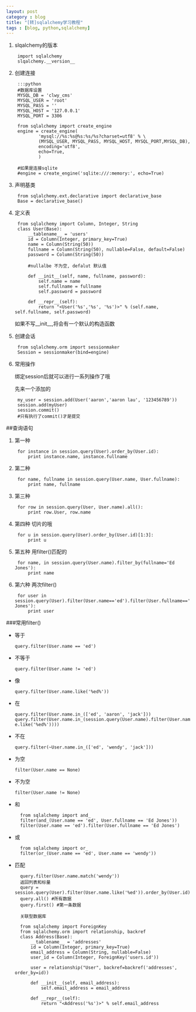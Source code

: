 ```yaml
---
layout: post
category : blog
title: "[转]sqlalchemy学习教程"
tags : [blog, python,sqlalchemy]
---
```




1. slqalchemy的版本  

        import sqlalchemy
        slqalchemy.__version__

2. 创建连接  

        :::python
        #数据库设置
        MYSQL_DB = 'clwy_cms'
        MYSQL_USER = 'root'
        MYSQL_PASS = ''
        MYSQL_HOST = '127.0.0.1'
        MYSQL_PORT = 3306

        from sqlalchemy import create_engine
        engine = create_engine(
                'mysql://%s:%s@%s:%s/%s?charset=utf8' % \
                (MYSQL_USER, MYSQL_PASS, MYSQL_HOST, MYSQL_PORT,MYSQL_DB), 
                encoding='utf8',
                echo=True,
                )

        #如果是连接sqlite
        #engine = create_engine('sqlite:///:memory:', echo=True)
        
3. 声明基类  

        from sqlalchemy.ext.declarative import declarative_base
        Base = declarative_base()
        
4. 定义表

        from sqlalchemy import Column, Integer, String
        class User(Base):
            __tablename__ = 'users'
            id = Column(Integer, primary_key=True)
            name = Column(String(50))
            fullname = Column(String(50), nullable=False, default=False)
            password = Column(String(50))
            
            #nullalbe 不为空, defalut 默认值

            def __init__(self, name, fullname, password):
                self.name = name
                self.fullname = fullname
                self.password = password

            def __repr__(self):
                return "<User('%s','%s', '%s')>" % (self.name, self.fullname, self.password)
                
    如果不写__init__,将会有一个默认的构造函数

5. 创建会话

        from sqlalchemy.orm import sessionmaker
        Session = sessionmaker(bind=engine)
        
6. 常用操作

    绑定session后就可以进行一系列操作了哦

    先来一个添加的

        my_user = session.add(User('aaron','aaron lau', '123456789'))
        session.add(myUser)
        session.commit()
        #只有执行了commit()才是提交
    
    
##查询语句 

1. 第一种

        for instance in session.query(User).order_by(User.id):
            print instance.name, instance.fullname

2. 第二种

        for name, fullname in session.query(User.name, User.fullname):
            print name, fullname

3. 第三种 

        for row in session.query(User, User.name).all(): 
            print row.User, row.name

4. 第四种 切片的哦

        for u in session.query(User).order_by(User.id)[1:3]: 
            print u

5. 第五种 用filter()匹配的

        for name, in session.query(User.name).filter_by(fullname='Ed Jones'): 
            print name

6. 第六种 两次filter()  

        for user in session.query(User).filter(User.name=='ed').filter(User.fullname=='Ed Jones'): 
            print user
            
###常用filter()  

+ 等于

  `query.filter(User.name == 'ed')`

+ 不等于

  `query.filter(User.name != 'ed')`

+ 像

  `query.filter(User.name.like('%ed%'))`

+ 在 

  `query.filter(User.name.in_(['ed', 'aaron', 'jack']))`
  `query.filter(User.name.in_(session.query(User.name).filter(User.name.like('%ed%'))))`

+ 不在

  `query.filter(~User.name.in_(['ed', 'wendy', 'jack']))`

+ 为空

  `filter(User.name == None)`

+ 不为空

  `filter(User.name != None)`

+ 和

        from sqlalchemy import and_
        filter(and_(User.name == 'ed', User.fullname == 'Ed Jones'))
        filter(User.name == 'ed').filter(User.fullname == 'Ed Jones')

+ 或

        from sqlalchemy import or_
        filter(or_(User.name == 'ed', User.name == 'wendy'))

+ 匹配

        query.filter(User.name.match('wendy'))
        返回列表和标量
        query = session.query(User).filter(User.name.like('%ed')).order_by(User.id)
        query.all() #所有数据
        query.first() #第一条数据
        
        关联型数据库
        
        from sqlalchemy import ForeignKey
        from sqlalchemy.orm import relationship, backref
        class Address(Base):
            __tablename__ = 'addresses'
            id = Column(Integer, primary_key=True)
            email_address = Column(String, nullable=False)
            user_id = Column(Integer, ForeignKey('users.id'))
      
            user = relationship("User", backref=backref('addresses', order_by=id))

            def __init__(self, email_address):
                self.email_address = email_address

            def __repr__(self):
                return "<Address('%s')>" % self.email_address